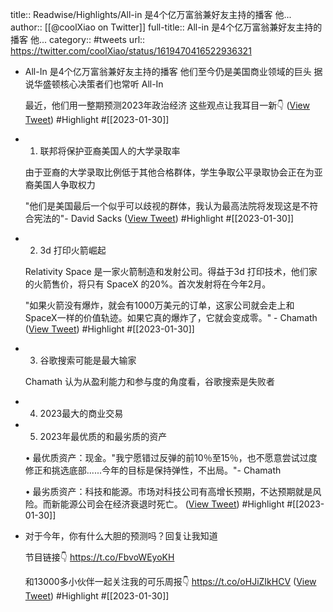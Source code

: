 title:: Readwise/Highlights/All-in 是4个亿万富翁兼好友主持的播客 他...
author:: [[@coolXiao on Twitter]]
full-title:: All-in 是4个亿万富翁兼好友主持的播客 他...
category:: #tweets
url:: https://twitter.com/coolXiao/status/1619470416522936321
- All-In 是4个亿万富翁兼好友主持的播客
  他们至今仍是美国商业领域的巨头
  据说华盛顿核心决策者们也常听 All-In
  
  最近，他们用一整期预测2023年政治经济
  这些观点让我耳目一新👇 ([View Tweet](https://twitter.com/coolXiao/status/1619470416522936321)) #Highlight #[[2023-01-30]]
- 1.  联邦将保护亚裔美国人的大学录取率
  
  由于亚裔的大学录取比例低于其他合格群体，学生争取公平录取协会正在为亚裔美国人争取权力
  
  "他们是美国最后一个似乎可以歧视的群体，我认为最高法院将发现这是不符合宪法的"- David Sacks ([View Tweet](https://twitter.com/coolXiao/status/1619470419022712833)) #Highlight #[[2023-01-30]]
- 2.  3d 打印火箭崛起
  
  Relativity Space 是一家火箭制造和发射公司。得益于3d 打印技术，他们家的火箭售价，将只有 SpaceX 的20%。首次发射将在今年2月。
  
  "如果火箭没有爆炸，就会有1000万美元的订单，这家公司就会走上和SpaceX一样的价值轨迹。如果它真的爆炸了，它就会变成零。" - Chamath ([View Tweet](https://twitter.com/coolXiao/status/1619470421509939201)) #Highlight #[[2023-01-30]]
- 3.  谷歌搜索可能是最大输家
  
  Chamath 认为从盈利能力和参与度的角度看，谷歌搜索是失败者
- 4.  2023最大的商业交易
- 5.  2023年最优质的和最劣质的资产
  
  • 最优质资产：现金。"我宁愿错过反弹的前10％至15％，也不愿意尝试过度修正和挑选底部......今年的目标是保持弹性，不出局。"- Chamath
  
  • 最劣质资产：科技和能源。市场对科技公司有高增长预期，不达预期就是风险。而新能源公司会在经济衰退时死亡。 ([View Tweet](https://twitter.com/coolXiao/status/1619470429277798401)) #Highlight #[[2023-01-30]]
- 对于今年，你有什么大胆的预测吗？回复让我知道
  
  节目链接👇
  https://t.co/FbvoWEyoKH
  
  和13000多小伙伴一起关注我的可乐周报👇
  https://t.co/oHJiZIkHCV ([View Tweet](https://twitter.com/coolXiao/status/1619470431907631104)) #Highlight #[[2023-01-30]]